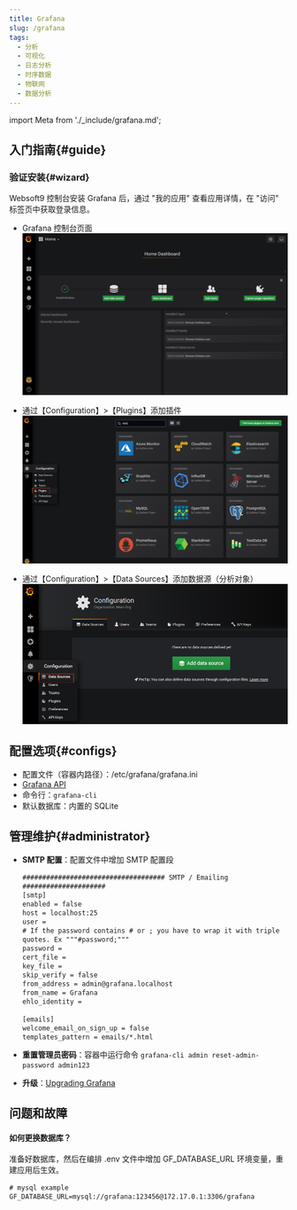 ```yaml
---
title: Grafana
slug: /grafana
tags:
  - 分析
  - 可视化
  - 日志分析
  - 时序数据
  - 物联网
  - 数据分析
---
```


import Meta from './_include/grafana.md';

<Meta name="meta" />

## 入门指南{#guide}

### 验证安装{#wizard}

Websoft9 控制台安装 Grafana 后，通过 "我的应用" 查看应用详情，在 "访问" 标签页中获取登录信息。  

- Grafana 控制台页面  
   ![Grafana 控制台](./assets/grafana-dashboard-websoft9.png)

- 通过【Configuration】>【Plugins】添加插件  
   ![Grafana 添加插件](./assets/grafana-plugins-websoft9.png)

- 通过【Configuration】>【Data Sources】添加数据源（分析对象）  
   ![Grafana 添加数据源](./assets/grafana-datasource-websoft9.png)

## 配置选项{#configs}

- 配置文件（容器内路径）：/etc/grafana/grafana.ini
- [Grafana API](https://grafana.com/docs/grafana/latest/http_api)
- 命令行：`grafana-cli`
- 默认数据库：内置的 SQLite

## 管理维护{#administrator}

- **SMTP 配置**：配置文件中增加 SMTP 配置段

   ```
   #################################### SMTP / Emailing #####################
   [smtp]
   enabled = false
   host = localhost:25
   user =
   # If the password contains # or ; you have to wrap it with triple quotes. Ex """#password;"""
   password =
   cert_file =
   key_file =
   skip_verify = false
   from_address = admin@grafana.localhost
   from_name = Grafana
   ehlo_identity =

   [emails]
   welcome_email_on_sign_up = false
   templates_pattern = emails/*.html
   ```

- **重置管理员密码**：容器中运行命令 `grafana-cli admin reset-admin-password admin123`

- **升级**：[Upgrading Grafana](https://grafana.com/docs/installation/upgrading/)

## 问题和故障

#### 如何更换数据库？

准备好数据库，然后在编排 .env 文件中增加 GF_DATABASE_URL 环境变量，重建应用后生效。
```
# mysql example
GF_DATABASE_URL=mysql://grafana:123456@172.17.0.1:3306/grafana
```